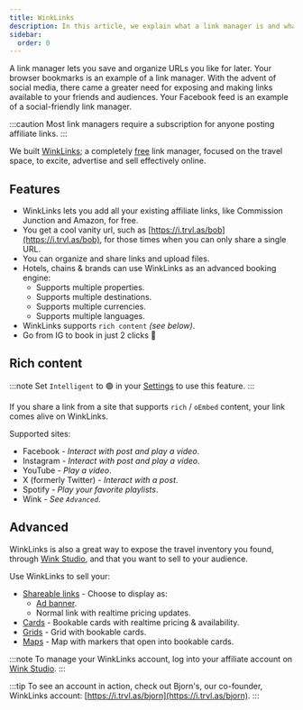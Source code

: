 ```yaml
---
title: WinkLinks
description: In this article, we explain what a link manager is and what our link manager can do.
sidebar:
  order: 0
---
```


A link manager lets you save and organize URLs you like for later. Your browser bookmarks is an example of a link manager. With the advent of social media, there came a greater need for exposing and making links available to your friends and audiences. Your Facebook feed is an example of a social-friendly link manager.

:::caution
Most link managers require a subscription for anyone posting affiliate links. 
:::

We built [WinkLinks](https://i.trvl.as/); a completely <u>free</u> link manager, focused on the travel space, to excite, advertise and sell effectively online. 

## Features

- WinkLinks lets you add all your existing affiliate links, like Commission Junction and Amazon, for free.
- You get a cool vanity url, such as [https://i.trvl.as/bob](https://i.trvl.as/bob), for those times when you can only share a single URL.
- You can organize and share links and upload files.
- Hotels, chains & brands can use WinkLinks as an advanced booking engine:
    - Supports multiple properties.
    - Supports multiple destinations.
    - Supports multiple currencies.
    - Supports multiple languages.
- WinkLinks supports `rich content` *(see below)*.
- Go from IG to book in just 2 clicks 🚀

## Rich content 

:::note
Set `Intelligent` to 🟢 in your [Settings](/link-manager/settings) to use this feature.
:::

If you share a link from a site that supports `rich` / `oEmbed` content, your link comes alive on WinkLinks. 

Supported sites:

- Facebook - *Interact with post and play a video*.
- Instagram - *Interact with post and play a video*.
- YouTube - *Play a video*.
- X (formerly Twitter) - *Interact with a post*.
- Spotify - *Play your favorite playlists*.
- Wink - *See `Advanced`*.

## Advanced

WinkLinks is also a great way to expose the travel inventory you found, through [Wink Studio](https://studio.wink.travel), and that you want to sell to your audience.

Use WinkLinks to sell your:

- [Shareable links](/studio/shareable-links) - Choose to display as:
    - [Ad banner](/developer/web-components#ad-banner).
    - Normal link with realtime pricing updates.
- [Cards](/studio/cards) - Bookable cards with realtime pricing & availability.
- [Grids](/studio/grids) - Grid with bookable cards.
- [Maps](/studio/maps) - Map with markers that open into bookable cards.

:::note
To manage your WinkLinks account, log into your affiliate account on [Wink Studio](https://studio.wink.travel). 
:::

:::tip
To see an account in action, check out Bjorn's, our co-founder, WinkLinks account: [https://i.trvl.as/bjorn](https://i.trvl.as/bjorn).
:::
